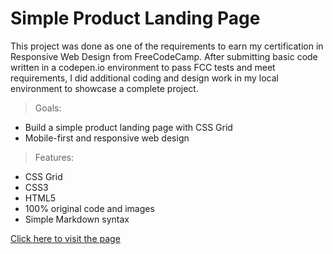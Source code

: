 # Simple Product Landing Page

This project was done as one of the requirements to earn my certification in Responsive Web Design from FreeCodeCamp. After submitting basic code written in a codepen.io environment to pass FCC tests and meet requirements, I did additional coding and design work in my local environment to showcase a complete project.


>Goals: 
- Build a simple product landing page with CSS Grid
- Mobile-first and responsive web design

>Features:
- CSS Grid
- CSS3
- HTML5
- 100% original code and images
- Simple Markdown syntax

[Click here to visit the page](https://annacloutier.github.io/succulents-product-page/)